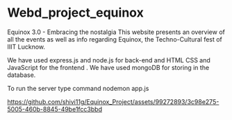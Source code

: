 # Webd_project_equinox
Equinox 3.0 - Embracing the nostalgia This website presents an overview of all the events as well as info regarding Equinox, the Techno-Cultural fest of IIIT Lucknow.

We have used express.js and node.js for back-end and HTML CSS and JavaScript for the frontend . We have used mongoDB for storing in the database.

To run the server type command
nodemon app.js



https://github.com/shivi11g/Equinox_Project/assets/99272893/3c98e275-5005-460b-8845-49be1fcc3bbd


